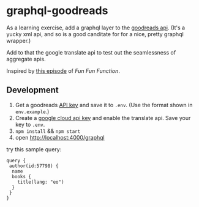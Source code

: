 # graphql-goodreads

As a learning exercise, add a graphql layer to the [goodreads api](https://www.goodreads.com/api/index). (It's a yucky xml api, and so is a good canditate for for a nice, pretty graphql wrapper.)

Add to that the google translate api to test out the seamlessness of aggregate apis.

Inspired by [this episode](https://www.youtube.com/watch?v=lAJWHHUz8_8&t=2293s) of *Fun Fun Function*.

## Development

1. Get a goodreads [API key](https://www.goodreads.com/api/keys) and save it to `.env`. (Use the format shown in `env.example`.)
1. Create a [google cloud api key](https://console.cloud.google.com/apis/) and enable the translate api. Save your key to `.env`.
1. `npm install` && `npm start`
3. open <http://localhost:4000/graphql>

try this sample query:

```
query {
 author(id:57798) {
  name
  books {
    title(lang: "eo")
  }
 }
}
```
